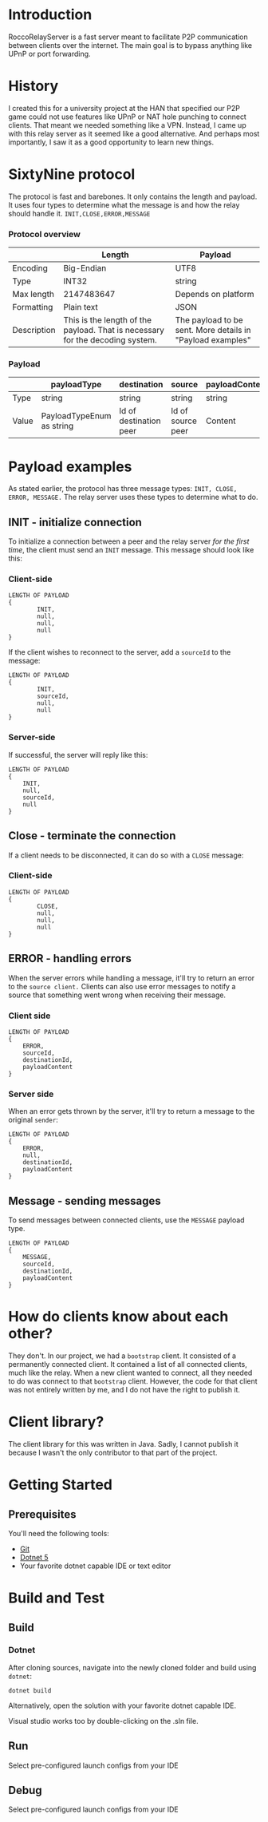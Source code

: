 # Introduction 
RoccoRelayServer is a fast server meant to facilitate P2P communication between clients over the internet. The main goal is to bypass anything like UPnP or port forwarding. 

# History
I created this for a university project at the HAN that specified our P2P game could not use features like UPnP or NAT hole punching to connect clients. That meant we needed something like a VPN. Instead, I came up with this relay server as it seemed like a good alternative. And perhaps most importantly, I saw it as a good opportunity to learn new things. 

# SixtyNine protocol
The protocol is fast and barebones. It only contains the length and payload. It uses four types to determine what the message is and how the relay should handle it. `INIT,CLOSE,ERROR,MESSAGE`

### Protocol overview
|             | Length                                                                     | Payload                                                          |
|-------------|----------------------------------------------------------------------------|------------------------------------------------------------------|
| Encoding    | Big-Endian                                                                 | UTF8                                                             |
| Type        | INT32                                                                      | string                                                           |
| Max length  | 2147483647                                                                 | Depends on platform                                              |
| Formatting  | Plain text                                                                 | JSON                                                             |
| Description | This is the length of the payload. That is necessary for the decoding system. | The payload to be sent. More details in "Payload examples" |

### Payload 
|       | payloadType               | destination            | source            | payloadContent |
|-------|---------------------------|------------------------|-------------------|----------------|
| Type  | string                    | string                 | string            | string         |
| Value | PayloadTypeEnum as string | Id of destination peer | Id of source peer | Content        |

# Payload examples
As stated earlier, the protocol has three message types: `INIT, CLOSE, ERROR, MESSAGE.` The relay server uses these types to determine what to do. 

## INIT - initialize connection 
To initialize a connection between a peer and the relay server *for the first time*, the client must send an `INIT` message. This message should look like this:

### Client-side
```
LENGTH OF PAYLOAD
{
        INIT,  
        null,
        null,
        null
}
```

If the client wishes to reconnect to the server, add a `sourceId` to the message:


```
LENGTH OF PAYLOAD
{
        INIT,  
        sourceId,
        null,
        null
}
```
### Server-side
If successful, the server will reply like this:

```
LENGTH OF PAYLOAD
{
    INIT,  
    null,
    sourceId,
    null
}
```

## Close - terminate the connection
If a client needs to be disconnected, it can do so with a `CLOSE` message:

### Client-side
```
LENGTH OF PAYLOAD
{
        CLOSE,  
        null,
        null,
        null
}
```

## ERROR - handling errors
When the server errors while handling a message, it'll try to return an error to the `source client.` Clients can also use error messages to notify a source that something went wrong when receiving their message.

### Client side

```
LENGTH OF PAYLOAD
{
    ERROR,  
    sourceId,
    destinationId,
    payloadContent
}
```

### Server side
When an error gets thrown by the server, it'll try to return a message to the original `sender`:

```
LENGTH OF PAYLOAD
{
    ERROR,  
    null,
    destinationId,
    payloadContent
}
```

## Message - sending messages
To send messages between connected clients, use the `MESSAGE` payload type.

```
LENGTH OF PAYLOAD
{
    MESSAGE,  
    sourceId,
    destinationId,
    payloadContent
}
```


# How do clients know about each other?
They don't. In our project, we had a `bootstrap` client. It consisted of a permanently connected client. It contained a list of all connected clients, much like the relay. When a new client wanted to connect, all they needed to do was connect to that `bootstrap` client. However, the code for that client was not entirely written by me, and I do not have the right to publish it.

# Client library?
The client library for this was written in Java. Sadly, I cannot publish it because I wasn't the only contributor to that part of the project. 

# Getting Started

## Prerequisites
You'll need the following tools:

* [Git](https://git-scm.com/)
* [Dotnet 5](https://dotnet.microsoft.com/download/dotnet/5.0)
* Your favorite dotnet capable IDE or text editor

# Build and Test

## Build
### Dotnet
After cloning sources, navigate into the newly cloned folder and build using `dotnet`:
```
dotnet build
```

Alternatively, open the solution with your favorite dotnet capable IDE.

Visual studio works too by double-clicking on the .sln file.

## Run
Select pre-configured launch configs from your IDE

## Debug
Select pre-configured launch configs from your IDE
